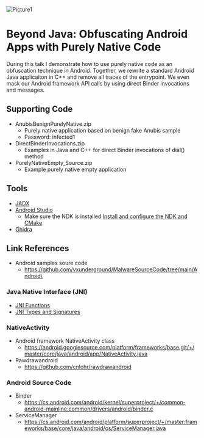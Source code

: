 ![Picture1](https://github.com/LaurieWired/AndroidPurelyNative_Troopers23/assets/123765654/fd7fd7ac-735a-4fcf-89cc-1d8a869b81d0)

# Beyond Java: Obfuscating Android Apps with Purely Native Code
During this talk I demonstrate how to use purely native code as an obfuscation technique in Android. Together, we rewrite a standard Android Java applicaiton in C++ and remove all traces of the entrypoint. We even mask our Android framework API calls by using direct Binder invocations and messages.

## Supporting Code
- AnubisBenignPurelyNative.zip
  - Purely native application based on benign fake Anubis sample
  - Password: infected1
- DirectBinderInvocations.zip
  - Examples in Java and C++ for direct Binder invocations of dial() method
- PurelyNativeEmpty_Source.zip
  - Example purely native empty application

## Tools
- [JADX](https://github.com/skylot/jadx)
- [Android Studio](https://developer.android.com/studio)
  - Make sure the NDK is installed [Install and configure the NDK and CMake](https://developer.android.com/studio/projects/install-ndk)
- [Ghidra](https://ghidra-sre.org/)

## Link References
- Android samples soure code
  - https://github.com/vxunderground/MalwareSourceCode/tree/main/Android\

### Java Native Interface (JNI)
- [JNI Functions](https://docs.oracle.com/javase/7/docs/technotes/guides/jni/spec/functions.html)
- [JNI Types and Signatures](https://docs.oracle.com/javase/8/docs/technotes/guides/jni/spec/types.html#type_signatures)

### NativeActivity
- Android framework NativeActivity class
  - https://android.googlesource.com/platform/frameworks/base.git/+/master/core/java/android/app/NativeActivity.java 
- Rawdrawandroid
  - https://github.com/cnlohr/rawdrawandroid

### Android Source Code
- Binder
  - https://cs.android.com/android/kernel/superproject/+/common-android-mainline:common/drivers/android/binder.c 
- ServiceManager
  - https://cs.android.com/android/platform/superproject/+/master:frameworks/base/core/java/android/os/ServiceManager.java

